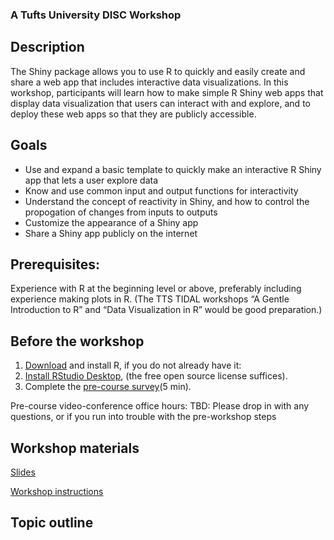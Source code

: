 ### A Tufts University DISC Workshop

## Description

The Shiny package allows you to use R to quickly and easily create and share a web app that includes interactive data visualizations. In this workshop, participants will learn how to make simple R Shiny web apps that display data visualization that users can interact with and explore, and to deploy these web apps so that they are publicly accessible.

## Goals

<ul>
  <li> Use and expand a basic template to quickly make an interactive R Shiny app that lets a user explore data</li>
  <li> Know and use common input and output functions for interactivity </li>
  <li> Understand the concept of reactivity in Shiny, and how to control the propogation of changes from inputs to outputs </li>
  <li> Customize the appearance of a Shiny app</li>
  <li> Share a Shiny app publicly on the internet</li>
</ul>

## Prerequisites:

 Experience with R at the beginning level or above, preferably including experience making plots in R. (The TTS TIDAL workshops “A Gentle Introduction to R” and “Data Visualization in R” would be good preparation.)


## Before the workshop

1. [Download](https://cran.case.edu/) and install R, if you do not already have it: 
2. [Install RStudio Desktop](https://rstudio.com/products/rstudio/download/), (the free open source license suffices).
3. Complete the [pre-course survey](https://docs.google.com/forms/d/e/1FAIpQLSf9sL4Xs8HQ0k--6eeXfc55geJbwQpx04nNmX7Hu9zISCZw3w/viewform?usp=sf_link)(5 min).

Pre-course video-conference office hours:
TBD: Please drop in with any questions, or if you run into trouble with the pre-workshop steps

## Workshop materials
[Slides](r_shiny_slides.pdf)

[Workshop instructions](r_shiny_workshop.md)

## Topic outline
